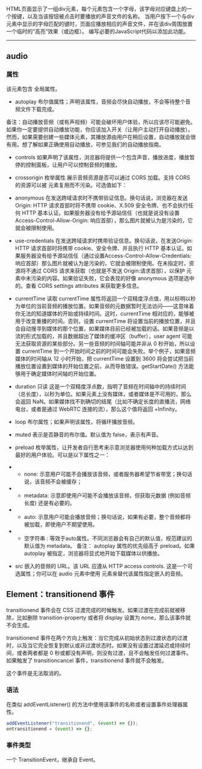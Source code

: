 HTML页面显示了一组div元素，每个元素包含一个字母，该字母对应键盘上的一个按键，以及当该按钮被点击时要播放的声音文件的名称。
当用户按下一个与div元素中显示的字母匹配的键时，页面应播放相应的声音文件，并在该div周围放置一个临时的“高亮”效果（或边框）。
编写必要的JavaScript代码以添加此功能。

---
## audio 
<audio> HTML 元素用于在文档中嵌入音频内容。<audio> 元素可以包含一个或多个音频资源，这些音频资源可以使用 src 属性或者 <source> 元素来进行描述：浏览器将会选择最合适的一个来使用。也可以使用 MediaStream 将这个元素用于流式媒体。

### 属性
该元素包含 全局属性。

- autoplay
布尔值属性；声明该属性，音频会尽快自动播放，不会等待整个音频文件下载完成。

备注：自动播放音频（或有声视频）可能会破坏用户体验，所以应该尽可能避免。如果你一定要提供自动播放功能，你应该加入开关（让用户主动打开自动播放）。然而，如果需要创建一些媒体元素，其播放源由用户在稍后设置，自动播放就会很有用。想了解如果正确使用自动播放，可参见我们的自动播放指南。

- controls
如果声明了该属性，浏览器将提供一个包含声音，播放进度，播放暂停的控制面板，让用户可以控制音频的播放。

- crossorigin
枚举属性 展示音频资源是否可以通过 CORS 加载。支持 CORS 的资源可以被 <canvas> 元素复用而不污染。可选值如下：

- anonymous
在发送跨域请求时不携带验证信息。换句话说，浏览器在发送Origin: HTTP 请求首部时将不携带 cookie、X.509 安全令牌、也不会执行任何 HTTP 基本认证。如果服务器没有给予源站信任（也就是说没有设置 Access-Control-Allow-Origin: 响应首部），那么图片就被认为是污染的，它就会被限制使用。

- use-credentials
在发送跨域请求时携带验证信息。换句话说，在发送Origin: HTTP 请求首部时将携带 cookie、安全令牌、并且执行 HTTP 基本认证。如果服务器没有给予源站信任（通过设置Access-Control-Allow-Credentials: 响应首部）那么图片就被认为是污染的，它就会被限制使用。在未指定时，资源将不通过 CORS 请求来获取（也就是不发送 Origin:请求首部），以保护 <canvas> 元素中未污染的内容。如果验证失败，它会表现的好像 anonymous 选项是选中的。查看 CORS settings attributes 来获取更多信息。

- currentTime
读取 currentTime 属性将返回一个双精度浮点值，用以标明以秒为单位的当前音频的播放位置。如果音频的元数据暂时无法访问——这意味着你无法的知道媒体的开始或持续时间。这时，currentTime 相对应的，能够被用于改变重播的时间。否则，设置 currentTime 将设置当前的播放位置，并且会自动搜寻到媒体的那个位置，如果媒体目前已经被加载的话。如果音频是以流的形式加载的，并且数据超出了媒体的缓冲区（buffer），user agent 可能无法获取资源的某些部分。另一些音频的时间轴可能并非从 0 秒开始，所以设置 currentTime 到一个开始时间之前的时间可能会失败。举个例子，如果音频媒体的时间轴从 12 小时开始，把 currentTime 设置到 3600 将会尝试把当前播放位置设置到媒体的开始位置之前，从而导致错误。getStartDate() 方法能够用于确定媒体时间轴的开始位置。


- duration 只读
这是一个双精度浮点数，指明了音频在时间轴中的持续时间（总长度），以秒为单位。如果元素上没有媒体，或者媒体是不可用的，那么会返回 NaN。如果媒体找不到确切的结尾（比如不确定长度的直播流，网络电台，或者是通过 WebRTC 连接的流），那么这个值将返回 +Infinity。

- loop
布尔属性；如果声明该属性，将循环播放音频。

- muted
表示是否静音的布尔值。默认值为 false，表示有声音。

- preload
枚举属性，让开发者自行思考来示意浏览器使用何种加载方式以达到最好的用户体验。可以是以下属性之一：

- - none: 示意用户可能不会播放该音频，或者服务器希望节省带宽；换句话说，该音频不会被缓存；
- - metadata: 示意即使用户可能不会播放该音频，但获取元数据 (例如音频长度) 还是有必要的。
- - auto: 示意用户可能会播放音频；换句话说，如果有必要，整个音频都将被加载，即使用户不期望使用。
- - 空字符串 : 等效于auto属性。不同浏览器会有自己的默认值，规范建议的默认值为 metadata。
备注： autoplay 属性的优先级高于 preload。如果 autoplay 被指定，浏览器将显式地开始下载媒体以供播放。

- src
嵌入的音频的 URL。该 URL 应遵从 HTTP access controls. 这是一个可选属性；你可以在 audio 元素中使用 <source> 元素来替代该属性指定嵌入的音频。

## Element：transitionend 事件
transitionend 事件会在 CSS 过渡完成的时候触发。如果过渡在完成前就被移除，比如删除 transition-property 或者将 display 设置为 none，那么该事件就不会生成。

transitionend 事件在两个方向上触发：当它完成从初始状态到过渡状态的过渡时，以及当它完全恢复到默认或非过渡状态时。如果没有设置过渡延迟或持续时间，或者两者都是 0 秒或都没有声明，则没有过渡，且不会触发任何过渡事件。如果触发了 transitioncancel 事件，transitionend 事件就不会触发。

这个事件是无法取消的。

### 语法
在类似 addEventListener() 的方法中使用该事件的名称或者设置事件处理器属性。

```js
addEventListener("transitionend", (event) => {});
ontransitionend = (event) => {};
```
### 事件类型
一个 TransitionEvent，继承自 Event。
